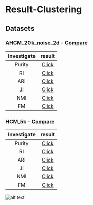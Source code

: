 # Result-Clustering
## Datasets
### AHCM_20k_noise_2d - [Compare](./investigate/AHCM_20k_noise_2d/_Compare.md)
| Investigate | result |
| :-: | :-: |
| Purity    |[Click](./investigate/AHCM_20k_noise_2d/1.Purity.md)|
| RI        |[Click](./investigate/AHCM_20k_noise_2d/2.RI.md)|
| ARI       |[Click](./investigate/AHCM_20k_noise_2d/3.ARI.md)|
| JI        |[Click](./investigate/AHCM_20k_noise_2d/4.JI.md)|
| NMI       |[Click](./investigate/AHCM_20k_noise_2d/5.NMI.md)|
| FM        |[Click](./investigate/AHCM_20k_noise_2d/6.FM.md)|
### HCM_5k - [Compare](./investigate/HCM_5k/_Compare.md)
| Investigate | result |
| :-: | :-: |
| Purity    |[Click](./investigate/HCM_5k/1.Purity.md)|
| RI        |[Click](./investigate/HCM_5k/2.RI.md)|
| ARI       |[Click](./investigate/HCM_5k/3.ARI.md)|
| JI        |[Click](./investigate/HCM_5k/4.JI.md)|
| NMI       |[Click](./investigate/HCM_5k/5.NMI.md)|
| FM        |[Click](./investigate/HCM_5k/6.FM.md)|

![alt text][example]

[example]: https://00e9e64bacdc06ae02a14a9909f2507ff947a5064d095b931b-apidata.googleusercontent.com/download/storage/v1/b/medzy-bucket/o/AHCM_20k_noise_2d%2Fdenstream%2F1561904940.init1000-lambda1e-06-epsilon0.05-mu5-beta0.2.5d18c71f48faa30b7631eb51.png?qk=AD5uMEtvDpBkB6s_CEdNowqUUwGmAGQVUt7lm57yPUVugoepc6M7N29x2E3_7PLI_NszjYk1gdB2QAl4XaJFt_RiyIktAZWmY4F2ktUUAlnohgPLELR1v-sOG0zF8w0UPsCOEh988tEPe5Fp4DkpnESgE2MlZyYSBCnxQX5ujl40nTfytSE9BNWgqm2z_Nc5yhnY5vRafkrU70gDuPfuSxYR67O5ZP96rXV4OhyZya6IJKjqNutgUclRL9KCG29OY3n7EAtLdwiz-Uhf3FaWmb-qEXbP7Z0onjYzZWe5WZVUEmp5Xi-dRT55aIjYNQrOsmU-Z2tRq1mn7CkKqOdF4jZGUhFaPWRwUPEit2My9bdFhOwPyPKzorEi9wdQUGynb1KPIYYYk19Wh65jNpwHEXQpdHk4aeEweNzXHIUj6iEmmb8An3fJ_h_CZ6DZo2S6drdTb_rIRQLf74qRrg0UtFlSBb43Q86N2H5wk_TfCOIrxw9P-K5_ndlZX9uNISEpELQsiu114s94Lyn6zz7Pp_gxXPU5RT_sZcRfodZJNGKB_ixYHX0tqCaX-n_uDT99-QXpi2XZSw8nIKAfCjcqghEfQfUsQ6YsM1vHdbue_nfYXVD--uEFjFMm9qXmJnaRrbaqU7LEQSDVGn9k4tC0jKQ7Utz8BeM2qrnN3HkUE4uSJ0ipTyX-M__XEEyhvBRw6PhIuRZy4GnSWh8VVisC3EXngsWoTc0_OSI-o69Gf3c6iBd00KfV5Szrwg-4gQcUnIxqglBQL5cdmO9Gx_mLQzNB32nxLoex2m4KO0UwfhHYdW5Sr1hYZ_NKqntyZxZBXM-Ro81FF-HDz2AeKvKs_JihK9MBgPFSInP30GF1smCWk4akMGL4MQIsMgBYdbak8zQ6TJt3vLHIA-5ft9cnBjiu86tZGZ-YaQ